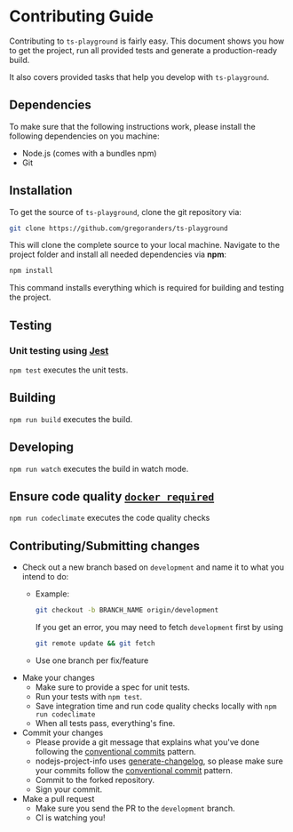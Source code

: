 # Contributing Guide

Contributing to `ts-playground` is fairly easy. This document shows you how to
get the project, run all provided tests and generate a production-ready build.

It also covers provided tasks that help you develop with `ts-playground`.

## Dependencies

To make sure that the following instructions work, please install the following dependencies
on you machine:

- Node.js (comes with a bundles npm)
- Git

## Installation

To get the source of `ts-playground`, clone the git repository via:

```sh
git clone https://github.com/gregoranders/ts-playground
```

This will clone the complete source to your local machine. Navigate to the project folder
and install all needed dependencies via **npm**:

```sh
npm install
```

This command installs everything which is required for building and testing the project.

## Testing

### Unit testing using [Jest][jest-url]

`npm test` executes the unit tests.

## Building

`npm run build` executes the build.

## Developing

`npm run watch` executes the build in watch mode.

## Ensure code quality [`docker required`](docs/index.md)

`npm run codeclimate` executes the code quality checks

## Contributing/Submitting changes

- Check out a new branch based on <code>development</code> and name it to what you intend to do:
  - Example:

    ```sh
    git checkout -b BRANCH_NAME origin/development
    ```

    If you get an error, you may need to fetch <code>development</code> first by using

    ```sh
    git remote update && git fetch
    ```

  - Use one branch per fix/feature
- Make your changes
  - Make sure to provide a spec for unit tests.
  - Run your tests with <code>npm test</code>.
  - Save integration time and run code quality checks locally with <code>npm run codeclimate</code>
  - When all tests pass, everything's fine.
- Commit your changes
  - Please provide a git message that explains what you've done following the [conventional commits][commit-url] pattern.
  - nodejs-project-info uses [generate-changelog](https://www.npmjs.com/package/generate-changelog), so please make sure your commits follow the [conventional commit][commit-url] pattern.
  - Commit to the forked repository.
  - Sign your commit.
- Make a pull request
  - Make sure you send the PR to the <code>development</code> branch.
  - CI is watching you!

[jest-url]: https://jestjs.io/
[commit-url]: https://www.conventionalcommits.org
